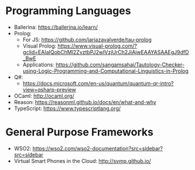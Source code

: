 # Programming Languages
- Ballerina: https://ballerina.io/learn/
- Prolog:
   - For JS: https://github.com/jariazavalverde/tau-prolog
   - Visual Prolog: https://www.visual-prolog.com/?gclid=EAIaIQobChMI2ZvztbPJ2wIVzjUrCh2JiAjwEAAYASAAEgJ9dfD_BwE
   - Applications: https://github.com/sangamsahai/Tautology-Checker-using-Logic-Programming-and-Computational-Linguistics-in-Prolog
- Q#:
   - https://docs.microsoft.com/en-us/quantum/quantum-qr-intro?view=qsharp-preview
- OCaml: http://ocaml.org/
- Reason: https://reasonml.github.io/docs/en/what-and-why
- TypeScript: https://www.typescriptlang.org/

# General Purpose Frameworks
- WSO2: https://wso2.com/wso2-documentation?src=sidebar?src=sidebar
- Virtual Smart Phones in the Cloud: http://svmp.github.io/
